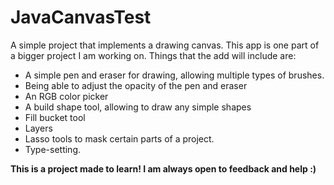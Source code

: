 # JavaCanvasTest
A simple project that implements a drawing canvas.
This app is one part of a bigger project I am working on.
Things that the add will include are:

- A simple pen and eraser for drawing, allowing multiple types of brushes.
- Being able to adjust the opacity of the pen and eraser
- An RGB color picker
- A build shape tool, allowing to draw any simple shapes
- Fill bucket tool
- Layers
- Lasso tools to mask certain parts of a project.
- Type-setting.

**This is a project made to learn! I am always open to feedback and help :)**
